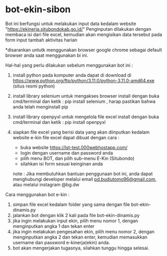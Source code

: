 # bot-ekin-sibon

Bot ini berfungsi untuk melakukan input data kedalam website "https://ekinerja.situbondokab.go.id/"
Penginputan dilakukan dengan membaca isi dari file excel, kemudian akan mengisikan data tersebut pada form input tambah aktivitas harian

\*disarankan untutk menggunakan browser google chrome sebagai default browser anda saat menggunakan bi ini.

Hal-hal yang perlu dilakukan sebelum menggunakan bot ini :

1. install python pada komputer anda
   dapat di download di https://www.python.org/ftp/python/3.11.0/python-3.11.0-amd64.exe (situs resmi python)

2. install library selenium untuk mengakses browser
   install dengan buka cmd/terminal dan ketik : pip install selenium , harap pastikan bahwa anda telah menginstall pip

3. install library openpyxl untuk mengelola file excel
   install dengan buka cmd/terminal dan ketik : pip install openpyxl

4. siapkan file excel yang berisi data yang akan diinputkan kedalam website e-kin
   file excel dapat dibuat dengan cara :

   - buka website https://lst-test.000webhostapp.com/
   - login dengan username dan password anda
   - pilih menu BOT, dan pilih sub-menu E-Kin (Situbondo)
   - silahkan isi form sesuai keinginan anda

   note : Jika membutuhkan bantuan penggunaan bot ini, anda dapat menghubungi developer melalui email pd.budiutomo96@gmail.com, atau melalui instagram @bg.dw

Cara menggunakan bot e-kin :

1. simpan file excel kedalam folder yang sama dengan file bot-ekin-dinamis.py
2. jalankan bot dengan klik 2 kali pada file bot-ekin-dinamis.py
3. jika ingin melakukan input ekin, pilih menu nomor 1, dengan menginputkan angka 1 dan tekan enter
4. jika ingin melakukan pengesahan ekin, pilih menu nomor 2, dengan menginputkan angka 2 dan tekan enter,
   kemudian memasukkan username dan password e-kinerja(ekin) anda.
5. bot akan mengerjakan tugasnya, silahkan tunggu hingga selesai.
